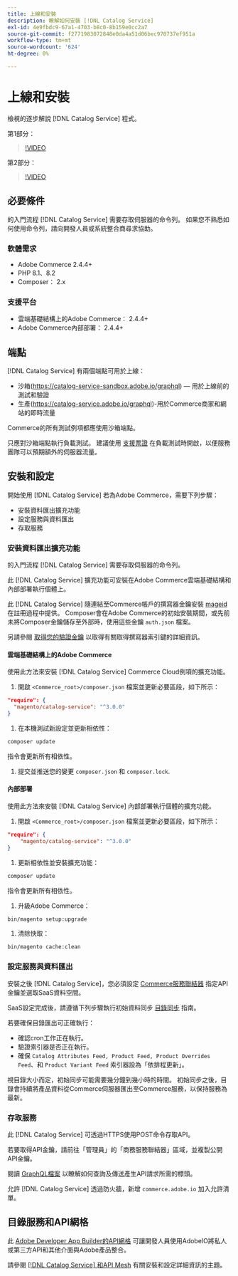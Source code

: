 ```yaml
---
title: 上線和安裝
description: 瞭解如何安裝 [!DNL Catalog Service]
exl-id: 4e9fbdc9-67a1-4703-b8c0-8b159e0cc2a7
source-git-commit: f2771983072848e0da4a51d06bec970737ef951a
workflow-type: tm+mt
source-wordcount: '624'
ht-degree: 0%

---
```


# 上線和安裝

檢視的逐步解說 [!DNL Catalog Service] 程式。

第1部分：

>[!VIDEO](https://video.tv.adobe.com/v/3415599)

第2部分：

>[!VIDEO](https://video.tv.adobe.com/v/3415600)

## 必要條件

的入門流程 [!DNL Catalog Service] 需要存取伺服器的命令列。 如果您不熟悉如何使用命令列，請向開發人員或系統整合商尋求協助。

### 軟體需求

- Adobe Commerce 2.4.4+
- PHP 8.1、8.2
- Composer： 2.x

### 支援平台

- 雲端基礎結構上的Adobe Commerce： 2.4.4+
- Adobe Commerce內部部署： 2.4.4+

## 端點

[!DNL Catalog Service] 有兩個端點可用於上線：

- 沙箱(https://catalog-service-sandbox.adobe.io/graphql) — 用於上線前的測試和驗證
- 生產(https://catalog-service.adobe.io/graphql)-用於Commerce商家和網站的即時流量

Commerce的所有測試例項都應使用沙箱端點。

只應對沙箱端點執行負載測試。 建議使用 [支援票證](https://experienceleague.adobe.com/docs/commerce-knowledge-base/kb/help-center-guide/magento-help-center-user-guide.html#submit-ticket) 在負載測試時開啟，以便服務團隊可以預期額外的伺服器流量。

## 安裝和設定

開始使用 [!DNL Catalog Service] 若為Adobe Commerce，需要下列步驟：

- 安裝資料匯出擴充功能
- 設定服務與資料匯出
- 存取服務

### 安裝資料匯出擴充功能

的入門流程 [!DNL Catalog Service] 需要存取伺服器的命令列。

此 [!DNL Catalog Service] 擴充功能可安裝在Adobe Commerce雲端基礎結構和內部部署執行個體上。

此 [!DNL Catalog Service] 隨連結至Commerce帳戶的撰寫器金鑰安裝 [mageid](https://developer.adobe.com/commerce/marketplace/guides/sellers/profile-information/) 在註冊過程中提供。 Composer會在Adobe Commerce的初始安裝期間，或先前未將Composer金鑰儲存至外部時，使用這些金鑰 `auth.json` 檔案。

另請參閱 [取得您的驗證金鑰](https://experienceleague.adobe.com/docs/commerce-operations/installation-guide/prerequisites/authentication-keys.html) 以取得有關取得撰寫器索引鍵的詳細資訊。

#### 雲端基礎結構上的Adobe Commerce

使用此方法來安裝 [!DNL Catalog Service] Commerce Cloud例項的擴充功能。

1. 開啟 `<Commerce_root>/composer.json` 檔案並更新必要區段，如下所示：

```json
"require": {
  "magento/catalog-service": "^3.0.0"
}
```

1. 在本機測試新設定並更新相依性：

```bash
composer update
```

指令會更新所有相依性。

1. 提交並推送您的變更 `composer.json` 和 `composer.lock`.

#### 內部部署

使用此方法來安裝 [!DNL Catalog Service] 內部部署執行個體的擴充功能。

1. 開啟 `<Commerce_root>/composer.json` 檔案並更新必要區段，如下所示：

```json
"require": {
    "magento/catalog-service": "^3.0.0"
}
```

1. 更新相依性並安裝擴充功能：

```bash
composer update
```

指令會更新所有相依性。

1. 升級Adobe Commerce：

```bash
bin/magento setup:upgrade
```

1. 清除快取：

```bash
bin/magento cache:clean
```

### 設定服務與資料匯出

安裝之後 [!DNL Catalog Service]，您必須設定 [Commerce服務聯結器](https://experienceleague.adobe.com/docs/commerce-merchant-services/user-guides/integration-services/saas.html#apikey) 指定API金鑰並選取SaaS資料空間。

SaaS設定完成後，請遵循下列步驟執行初始資料同步 [目錄同步](https://experienceleague.adobe.com/docs/commerce-merchant-services/user-guides/data-services/catalog-sync.html) 指南。

若要確保目錄匯出可正確執行：

- 確認cron工作正在執行。
- 驗證索引器是否正在執行。
- 確保 `Catalog Attributes Feed, Product Feed, Product Overrides Feed`、和 `Product Variant Feed` 索引器設為「依排程更新」。

視目錄大小而定，初始同步可能需要幾分鐘到幾小時的時間。 初始同步之後，目錄會持續將產品資料從Commerce伺服器匯出至Commerce服務，以保持服務為最新。

### 存取服務

此 [!DNL Catalog Service] 可透過HTTPS使用POST命令存取API。

若要取得API金鑰，請前往「管理員」的「商務服務聯結器」區域，並複製公開API金鑰。

閱讀 [GraphQL檔案](https://developer.adobe.com/commerce/webapi/graphql/) 以瞭解如何查詢及傳送產生API請求所需的標頭。

允許 [!DNL Catalog Service] 透過防火牆，新增 `commerce.adobe.io` 加入允許清單。

## 目錄服務和API網格

此 [Adobe Developer App Builder的API網格](https://developer.adobe.com/graphql-mesh-gateway/gateway/overview/) 可讓開發人員使用AdobeIO將私人或第三方API和其他介面與Adobe產品整合。

請參閱  [[!DNL Catalog Service] 和API Mesh](mesh.md) 有關安裝和設定詳細資訊的主題。
